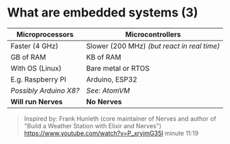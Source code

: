 # What are embedded systems (3)

| Microprocessors           | Microcontrollers   |
|---------------------------|--------------------|
| Faster (4 GHz)            | Slower (200 MHz) _(but react in real time)_ <!-- .element class="text-lg"-->|
| GB of RAM                 | KB of RAM          |
| With OS (Linux)           | Bare metal or RTOS |
| E.g. Raspberry PI         | Arduino, ESP32     |
|   _Possibly Arduino X8?_  | _See: AtomVM_      |
| **Will run Nerves**       | **No Nerves**      |

> Inspired by: Frank Hunleth (core maintainer of Nerves 
and author of "Build a Weather Station with Elixir and Nerves") <!-- .element class="text-lg" --> \
> https://www.youtube.com/watch?v=P_xryjmG35I minute 11:19